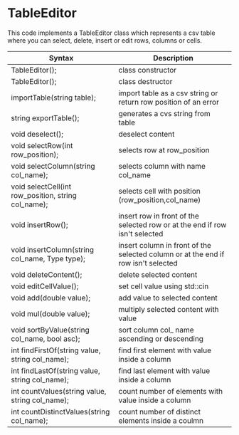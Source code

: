 # TableEditor
 
 This code implements a TableEditor class which represents a csv table where you can select, delete, insert or edit rows, columns or cells. 

| Syntax      | Description |
| ----------- | ----------- |
TableEditor(); | class constructor 
TableEditor(); | class destructor 
importTable(string table); | import table as a csv string or return row position of an error
string exportTable(); | generates a cvs string from table
void deselect(); | deselect content
void selectRow(int row_position); | selects row at row_position
void selectColumn(string col_name); | selects column with name col_name
void selectCell(int row_position, string col_name); | selects cell with position (row_position,col_name)
void insertRow(); | insert row in front of the selected row or at the end if row isn't selected
void insertColumn(string col_name, Type type); | insert column in front of the selected column or at the end if row isn't selected
void deleteContent(); | delete selected content
void editCellValue(); | set cell value using std::cin
void add(double value); | add value to selected content
void mul(double value); | multiply selected content with value
void sortByValue(string col_name, bool asc); | sort column col_ name ascending or descending
int findFirstOf(string value, string col_name); | find first element with value inside a column
int findLastOf(string value, string col_name); | find last element with value inside a column
int countValues(string value, string col_name); | count number of elements with value inside a column
int countDistinctValues(string col_name); | count number of distinct elements inside a coulmn
